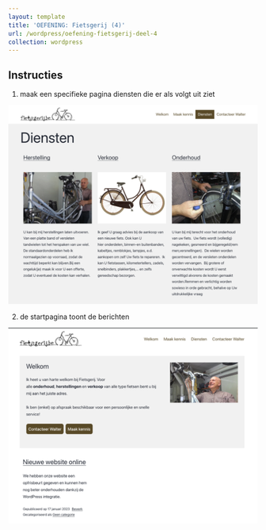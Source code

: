 ```yaml
---
layout: template
title: 'OEFENING: Fietsgerij (4)'
url: /wordpress/oefening-fietsgerij-deel-4
collection: wordpress
---
```

## Instructies
1. maak een specifieke pagina diensten die er als volgt uit ziet

<img src="images/oefening_fietsgerij_deel_4_1.jpg" />

2. de startpagina toont de berichten

<img src="images/oefening_fietsgerij_deel_4_2.jpg" />
